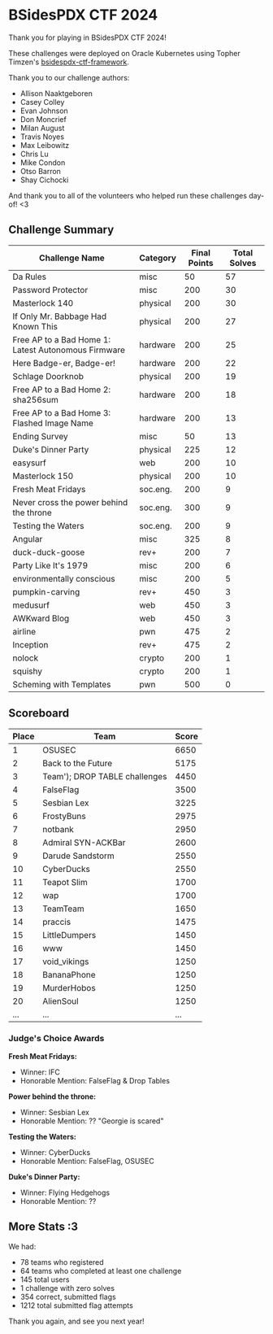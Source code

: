 # BSidesPDX CTF 2024

Thank you for playing in BSidesPDX CTF 2024! 

These challenges were deployed on Oracle Kubernetes using Topher Timzen's [bsidespdx-ctf-framework](https://github.com/BSidesPDX/bsides-ctf-framework).

Thank you to our challenge authors:

- Allison Naaktgeboren
- Casey Colley
- Evan Johnson
- Don Moncrief
- Milan August
- Travis Noyes
- Max Leibowitz
- Chris Lu
- Mike Condon
- Otso Barron
- Shay Cichocki

And thank you to all of the volunteers who helped run these challenges day-of! <3

## Challenge Summary

| Challenge Name                                       | Category | Final Points | Total Solves |
| ---------------------------------------------------- | -------- | ------------ | ------------ |
| Da Rules                                             | misc     | 50           | 57           |
| Password Protector                                   | misc     | 200          | 30           |
| Masterlock 140                                       | physical | 200          | 30           |
| If Only Mr. Babbage Had Known This                   | physical | 200          | 27           |
| Free AP to a Bad Home 1: Latest Autonomous Firmware  | hardware | 200          | 25           |
| Here Badge-er, Badge-er!                             | hardware | 200          | 22           |
| Schlage Doorknob                                     | physical | 200          | 19           |
| Free AP to a Bad Home 2: sha256sum                   | hardware | 200          | 18           |
| Free AP to a Bad Home 3: Flashed Image Name          | hardware | 200          | 13           |
| Ending Survey                                        | misc     | 50           | 13           |
| Duke's Dinner Party                                  | physical | 225          | 12           |
| easysurf                                             | web      | 200          | 10           |
| Masterlock 150                                       | physical | 200          | 10           |
| Fresh Meat Fridays                                   | soc.eng. | 200          | 9            |
| Never cross the power behind the throne              | soc.eng. | 300          | 9            |
| Testing the Waters                                   | soc.eng. | 200          | 9            |
| Angular                                              | misc     | 325          | 8            |
| duck-duck-goose                                      | rev+     | 200          | 7            |
| Party Like It's 1979                                 | misc     | 200          | 6            |
| environmentally conscious                            | misc     | 200          | 5            |
| pumpkin-carving                                      | rev+     | 450          | 3            |
| medusurf                                             | web      | 450          | 3            |
| AWKward Blog                                         | web      | 450          | 3            |
| airline                                              | pwn      | 475          | 2            |
| Inception                                            | rev+     | 475          | 2            |
| nolock                                               | crypto   | 200          | 1            |
| squishy                                              | crypto   | 200          | 1            |
| Scheming with Templates                              | pwn      | 500          | 0            |

## Scoreboard

| Place | Team                             | Score |
| ----- | -------------------------------- | ----- |
| 1     | OSUSEC                           | 6650  |
| 2     | Back to the Future               | 5175  |
| 3     | Team'); DROP TABLE challenges    | 4450  |
| 4     | FalseFlag                        | 3500  |
| 5     | Sesbian Lex                      | 3225  |
| 6     | FrostyBuns                       | 2975  |
| 7     | notbank                          | 2950  |
| 8     | Admiral SYN-ACKBar               | 2600  |
| 9     | Darude Sandstorm                 | 2550  |
| 10    | CyberDucks                       | 2550  |
| 11    | Teapot Slim                      | 1700  |
| 12    | wap                              | 1700  |
| 13    | TeamTeam                         | 1650  |
| 14    | praccis                          | 1475  |
| 15    | LittleDumpers                    | 1450  |
| 16    | www                              | 1450  |
| 17    | void_vikings                     | 1250  |
| 18    | BananaPhone                      | 1250  |
| 19    | MurderHobos                      | 1250  |
| 20    | AlienSoul                        | 1250  |
| ...   | ...                              | ...   |

### Judge's Choice Awards

**Fresh Meat Fridays:**
- Winner: IFC
- Honorable Mention: FalseFlag & Drop Tables

**Power behind the throne:**
- Winner: Sesbian Lex
- Honorable Mention: ?? "Georgie is scared"

**Testing the Waters:**
- Winner: CyberDucks
- Honorable Mention: FalseFlag, OSUSEC

**Duke's Dinner Party:**
- Winner: Flying Hedgehogs
- Honorable Mention: ??

## More Stats :3

We had:
- 78 teams who registered
- 64 teams who completed at least one challenge
- 145 total users
- 1 challenge with zero solves
- 354 correct, submitted flags
- 1212 total submitted flag attempts

Thank you again, and see you next year!
